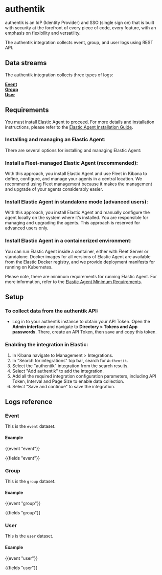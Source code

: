# authentik

authentik is an IdP (Identity Provider) and SSO (single sign on) that is built with security at the forefront of every piece of code, every feature, with an emphasis on flexibility and versatility.

The authentik integration collects event, group, and user logs using REST API.

## Data streams

The authentik integration collects three types of logs:

**[Event](https://docs.goauthentik.io/developer-docs/api/reference/events-events-list)**                         
 **[Group](https://docs.goauthentik.io/developer-docs/api/reference/core-groups-list)**                           
 **[User](https://docs.goauthentik.io/developer-docs/api/reference/core-users-list)**                             

## Requirements

You must install Elastic Agent to proceed. For more details and installation instructions, please refer to the [Elastic Agent Installation Guide](https://www.elastic.co/guide/en/fleet/current/elastic-agent-installation.html).

### Installing and managing an Elastic Agent:

There are several options for installing and managing Elastic Agent:

### Install a Fleet-managed Elastic Agent (recommended):

With this approach, you install Elastic Agent and use Fleet in Kibana to define, configure, and manage your agents in a central location. We recommend using Fleet management because it makes the management and upgrade of your agents considerably easier.

### Install Elastic Agent in standalone mode (advanced users):

With this approach, you install Elastic Agent and manually configure the agent locally on the system where it’s installed. You are responsible for managing and upgrading the agents. This approach is reserved for advanced users only.

### Install Elastic Agent in a containerized environment:

You can run Elastic Agent inside a container, either with Fleet Server or standalone. Docker images for all versions of Elastic Agent are available from the Elastic Docker registry, and we provide deployment manifests for running on Kubernetes.

Please note, there are minimum requirements for running Elastic Agent. For more information, refer to the  [Elastic Agent Minimum Requirements](https://www.elastic.co/guide/en/fleet/current/elastic-agent-installation.html#_minimum_requirements).

## Setup

### To collect data from the authentik API:

- Log in to your authentik instance to obtain your API Token. Open the **Admin interface** and navigate to **Directory > Tokens and App passwords**. There, create an API Token, then save and copy this token.

### Enabling the integration in Elastic:

1. In Kibana navigate to Management > Integrations.
2. In "Search for integrations" top bar, search for `Authentik`.
3. Select the "authentik" integration from the search results.
4. Select "Add authentik" to add the integration.
5. Add all the required integration configuration parameters, including API Token, Interval and Page Size to enable data collection.
6. Select "Save and continue" to save the integration.

## Logs reference

### Event

This is the `event` dataset.

#### Example

{{event "event"}}

{{fields "event"}}

### Group

This is the `group` dataset.

#### Example

{{event "group"}}

{{fields "group"}}

### User

This is the `user` dataset.

#### Example

{{event "user"}}

{{fields "user"}}
